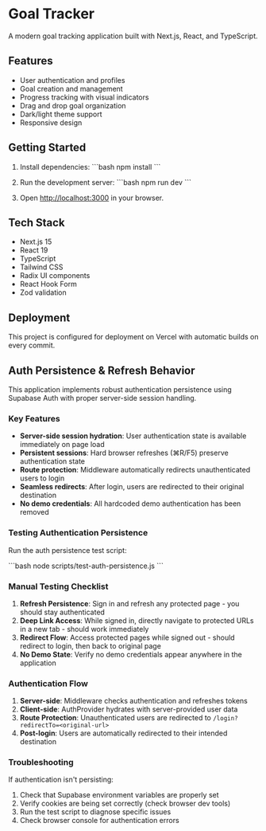 # Goal Tracker

A modern goal tracking application built with Next.js, React, and TypeScript.

## Features

- User authentication and profiles
- Goal creation and management
- Progress tracking with visual indicators
- Drag and drop goal organization
- Dark/light theme support
- Responsive design

## Getting Started

1. Install dependencies:
\`\`\`bash
npm install
\`\`\`

2. Run the development server:
\`\`\`bash
npm run dev
\`\`\`

3. Open [http://localhost:3000](http://localhost:3000) in your browser.

## Tech Stack

- Next.js 15
- React 19
- TypeScript
- Tailwind CSS
- Radix UI components
- React Hook Form
- Zod validation

## Deployment

This project is configured for deployment on Vercel with automatic builds on every commit.

## Auth Persistence & Refresh Behavior

This application implements robust authentication persistence using Supabase Auth with proper server-side session handling.

### Key Features

- **Server-side session hydration**: User authentication state is available immediately on page load
- **Persistent sessions**: Hard browser refreshes (⌘R/F5) preserve authentication state
- **Route protection**: Middleware automatically redirects unauthenticated users to login
- **Seamless redirects**: After login, users are redirected to their original destination
- **No demo credentials**: All hardcoded demo authentication has been removed

### Testing Authentication Persistence

Run the auth persistence test script:

\`\`\`bash
node scripts/test-auth-persistence.js
\`\`\`

### Manual Testing Checklist

1. **Refresh Persistence**: Sign in and refresh any protected page - you should stay authenticated
2. **Deep Link Access**: While signed in, directly navigate to protected URLs in a new tab - should work immediately
3. **Redirect Flow**: Access protected pages while signed out - should redirect to login, then back to original page
4. **No Demo State**: Verify no demo credentials appear anywhere in the application

### Authentication Flow

1. **Server-side**: Middleware checks authentication and refreshes tokens
2. **Client-side**: AuthProvider hydrates with server-provided user data
3. **Route Protection**: Unauthenticated users are redirected to `/login?redirectTo=<original-url>`
4. **Post-login**: Users are automatically redirected to their intended destination

### Troubleshooting

If authentication isn't persisting:

1. Check that Supabase environment variables are properly set
2. Verify cookies are being set correctly (check browser dev tools)
3. Run the test script to diagnose specific issues
4. Check browser console for authentication errors
